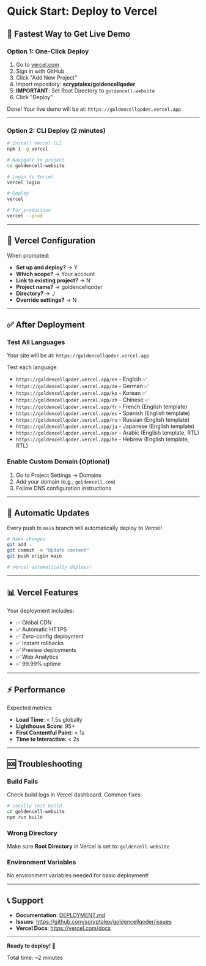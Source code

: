 # Quick Start: Deploy to Vercel

## 🚀 Fastest Way to Get Live Demo

### Option 1: One-Click Deploy

1. Go to [vercel.com](https://vercel.com)
2. Sign in with GitHub
3. Click "Add New Project"
4. Import repository: **scryptalex/goldencellqoder**
5. **IMPORTANT**: Set Root Directory to `goldencell-website`
6. Click "Deploy"

Done! Your live demo will be at: `https://goldencellqoder.vercel.app`

---

### Option 2: CLI Deploy (2 minutes)

```bash
# Install Vercel CLI
npm i -g vercel

# Navigate to project
cd goldencell-website

# Login to Vercel
vercel login

# Deploy
vercel

# For production
vercel --prod
```

---

## 📝 Vercel Configuration

When prompted:

- **Set up and deploy?** → Y
- **Which scope?** → Your account
- **Link to existing project?** → N
- **Project name?** → goldencellqoder
- **Directory?** → ./
- **Override settings?** → N

---

## ✅ After Deployment

### Test All Languages

Your site will be at: `https://goldencellqoder.vercel.app`

Test each language:
- `https://goldencellqoder.vercel.app/en` - English ✅
- `https://goldencellqoder.vercel.app/de` - German ✅
- `https://goldencellqoder.vercel.app/ko` - Korean ✅
- `https://goldencellqoder.vercel.app/zh` - Chinese ✅
- `https://goldencellqoder.vercel.app/fr` - French (English template)
- `https://goldencellqoder.vercel.app/es` - Spanish (English template)
- `https://goldencellqoder.vercel.app/ru` - Russian (English template)
- `https://goldencellqoder.vercel.app/ja` - Japanese (English template)
- `https://goldencellqoder.vercel.app/ar` - Arabic (English template, RTL)
- `https://goldencellqoder.vercel.app/he` - Hebrew (English template, RTL)

### Enable Custom Domain (Optional)

1. Go to Project Settings → Domains
2. Add your domain (e.g., `goldencell.com`)
3. Follow DNS configuration instructions

---

## 🔄 Automatic Updates

Every push to `main` branch will automatically deploy to Vercel!

```bash
# Make changes
git add .
git commit -m "Update content"
git push origin main

# Vercel automatically deploys!
```

---

## 📊 Vercel Features

Your deployment includes:
- ✅ Global CDN
- ✅ Automatic HTTPS
- ✅ Zero-config deployment
- ✅ Instant rollbacks
- ✅ Preview deployments
- ✅ Web Analytics
- ✅ 99.99% uptime

---

## ⚡ Performance

Expected metrics:
- **Load Time**: < 1.5s globally
- **Lighthouse Score**: 95+
- **First Contentful Paint**: < 1s
- **Time to Interactive**: < 2s

---

## 🆘 Troubleshooting

### Build Fails

Check build logs in Vercel dashboard. Common fixes:
```bash
# Locally test build
cd goldencell-website
npm run build
```

### Wrong Directory

Make sure **Root Directory** in Vercel is set to: `goldencell-website`

### Environment Variables

No environment variables needed for basic deployment!

---

## 📞 Support

- **Documentation**: [DEPLOYMENT.md](./DEPLOYMENT.md)
- **Issues**: https://github.com/scryptalex/goldencellqoder/issues
- **Vercel Docs**: https://vercel.com/docs

---

**Ready to deploy! 🎉**

Total time: ~2 minutes
